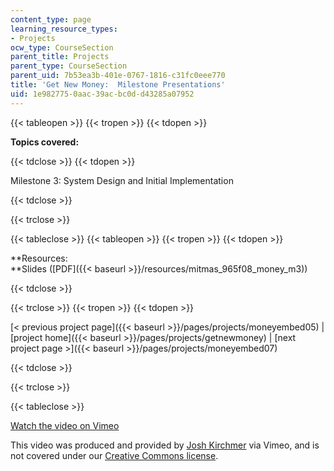 ```yaml
---
content_type: page
learning_resource_types:
- Projects
ocw_type: CourseSection
parent_title: Projects
parent_type: CourseSection
parent_uid: 7b53ea3b-401e-0767-1816-c31fc0eee770
title: 'Get New Money:  Milestone Presentations'
uid: 1e982775-0aac-39ac-bc0d-d43285a07952
---
```


{{< tableopen >}}
{{< tropen >}}
{{< tdopen >}}


**Topics covered:**


{{< tdclose >}}
{{< tdopen >}}


Milestone 3: System Design and Initial Implementation


{{< tdclose >}}

{{< trclose >}}

{{< tableclose >}}
{{< tableopen >}}
{{< tropen >}}
{{< tdopen >}}


**Resources:  
**Slides ([PDF]({{< baseurl >}}/resources/mitmas_965f08_money_m3))


{{< tdclose >}}

{{< trclose >}}
{{< tropen >}}
{{< tdopen >}}


[\< previous project page]({{< baseurl >}}/pages/projects/moneyembed05) | [project home]({{< baseurl >}}/pages/projects/getnewmoney) | [next project page >]({{< baseurl >}}/pages/projects/moneyembed07)


{{< tdclose >}}

{{< trclose >}}

{{< tableclose >}}

[Watch the video on Vimeo](http://vimeo.com/moogaloop.swf?clip_id=2325072&server=vimeo.com&show_title=0&show_byline=0&show_portrait=0&color=&fullscreen=0&group_id=)

This video was produced and provided by [Josh Kirchmer](http://vimeo.com/user721639) via Vimeo, and is not covered under our [Creative Commons license](/terms/#cc).
